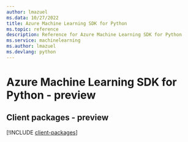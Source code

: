 ```yaml
---
author: lmazuel
ms.data: 10/27/2022
title: Azure Machine Learning SDK for Python
ms.topic: reference
description: Reference for Azure Machine Learning SDK for Python
ms.service: machinelearning
ms.author: lmazuel
ms.devlang: python
---
```

# Azure Machine Learning SDK for Python - preview

## Client packages - preview
[!INCLUDE [client-packages](machine-learning-client-index.md)]